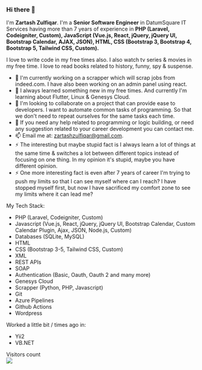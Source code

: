 ### Hi there 👋

I'm **Zartash Zulfiqar**. I'm a **Senior Software Engineer** in DatumSquare IT Services having more than 7 years of experience in **PHP (Laravel, Codeigniter, Custom), JavaScript (Vue.js, React, jQuery, jQuery UI, Bootstrap Calendar, AJAX, JSON), HTML, CSS (Bootstrap 3, Bootstrap 4, Bootstrap 5, Tailwind CSS, Custom).**

I love to write code in my free times also. I also watch tv series & movies in my free time. I love to read books related to history, funny, spy & suspense. 

- 🔭 I'm currently working on a scrapper which will scrap jobs from indeed.com. I have also been working on an admin panel using react.
- 🌱 I always learned something new in my free times. And currently I'm learning about Flutter, Linux & Genesys Cloud.
- 👯 I'm looking to collaborate on a project that can provide ease to developers. I want to automate common tasks of programming. So that we don't need to repeat ourselves for the same tasks each time.
- 💬 If you need any help related to programming or logic building, or need any suggestion related to your career development you can contact me.
- 📫 Email me at: [zartashzulfiqar@gmail.com](mailto:zartashzulfiqar@gmail.com).
- ⚡ The interesting but maybe stupid fact is I always learn a lot of things at the same time & switches a lot between different topics instead of focusing on one thing. In my opinion it's stupid, maybe you have different opinion.
-  ⚡ One more interesting fact is even after 7 years of career I'm trying to push my limits so that I can see myself where can I reach? I have stopped myself first, but now I have sacrificed my comfort zone to see my limits where it can lead me?

My Tech Stack:
- PHP (Laravel, Codeigniter, Custom)
- Javascript (Vue.js, React, jQuery, jQuery UI, Bootstrap Calendar, Custom Calendar Plugin, Ajax, JSON, Node.js, Custom)
- Databases (SQLite, MySQL)
- HTML
- CSS (Bootstrap 3-5, Tailwind CSS, Custom)
- XML
- REST APIs
- SOAP
- Authentication (Basic, Oauth, Oauth 2 and many more)
- Genesys Cloud
- Scrapper (Python, PHP, Javascript)
- Git
- Azure Pipelines
- Github Actions
- Wordpress

Worked a little bit / times ago in:
- Yii2
- VB.NET

<p>
  Visitors count<br>
  <img src="https://profile-counter.glitch.me/zeeforum/count.svg" />
</p>
